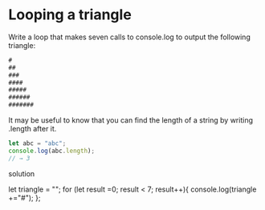 # Looping a triangle

Write a loop that makes seven calls to console.log to output the following triangle:

```js
#
##
###
####
#####
######
#######
```

It may be useful to know that you can find the length of a string by writing .length after it.

```js
let abc = "abc";
console.log(abc.length);
// → 3
```

solution

let triangle = "";
for (let result =0; result < 7; result++){
    console.log(triangle +="#");
};